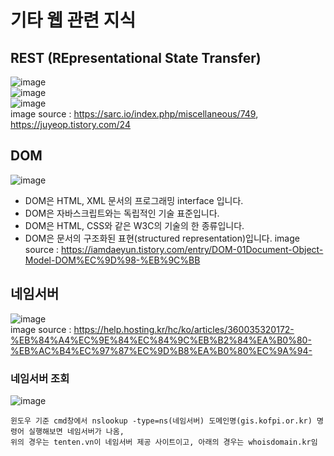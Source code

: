 # 기타 웹 관련 지식
## REST (REpresentational State Transfer) 
![image](https://user-images.githubusercontent.com/44331989/124925966-fac57600-e037-11eb-990c-9be5342ec2f5.png) <br>
![image](https://user-images.githubusercontent.com/44331989/124926085-1761ae00-e038-11eb-9e61-1adc3f04446a.png) <br>
![image](https://user-images.githubusercontent.com/44331989/124931392-21d27680-e03d-11eb-82f1-5c921d77f93c.png) <br>
image source : https://sarc.io/index.php/miscellaneous/749, https://juyeop.tistory.com/24 <br>

## DOM
![image](https://user-images.githubusercontent.com/44331989/133384183-bb87fe73-6438-4423-b5e1-8fcfb6b5e59b.png)
* DOM은 HTML, XML 문서의 프로그래밍 interface 입니다. 
* DOM은 자바스크립트와는 독립적인 기술 표준입니다. 
* DOM은 HTML, CSS와 같은 W3C의 기술의 한 종류입니다. 
* DOM은 문서의 구조화된 표현(structured representation)입니다.
image source : https://iamdaeyun.tistory.com/entry/DOM-01Document-Object-Model-DOM%EC%9D%98-%EB%9C%BB <br>

## 네임서버
![image](https://user-images.githubusercontent.com/44331989/136151768-3418450d-badc-42d6-90f2-ca82aeda39f6.png) <br>
image source : https://help.hosting.kr/hc/ko/articles/360035320172-%EB%84%A4%EC%9E%84%EC%84%9C%EB%B2%84%EA%B0%80-%EB%AC%B4%EC%97%87%EC%9D%B8%EA%B0%80%EC%9A%94- 

### 네임서버 조회
![image](https://user-images.githubusercontent.com/44331989/136174450-76f22b63-b249-404d-8001-895ea198baf4.png) <br>
~~~
윈도우 기준 cmd창에서 nslookup -type=ns(네임서버) 도메인명(gis.kofpi.or.kr) 명령어 실행해보면 네임서버가 나옴,
위의 경우는 tenten.vn이 네임서버 제공 사이트이고, 아래의 경우는 whoisdomain.kr임
~~~
